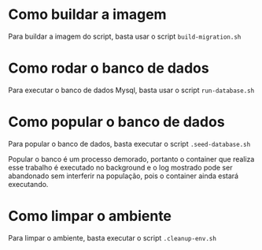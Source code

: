 Como buildar a imagem
=====================

Para buildar a imagem do script, basta usar o script `build-migration.sh`

Como rodar o banco de dados
===========================

Para executar o banco de dados Mysql, basta usar o script `run-database.sh`

Como popular o banco de dados
=============================

Para popular o banco de dados, basta executar o script `.seed-database.sh`

Popular o banco é um processo demorado, portanto o container que realiza esse
trabalho é executado no background e o log mostrado pode ser abandonado sem
interferir na população, pois o container ainda estará executando.

Como limpar o ambiente
======================

Para limpar o ambiente, basta executar o script `.cleanup-env.sh`
